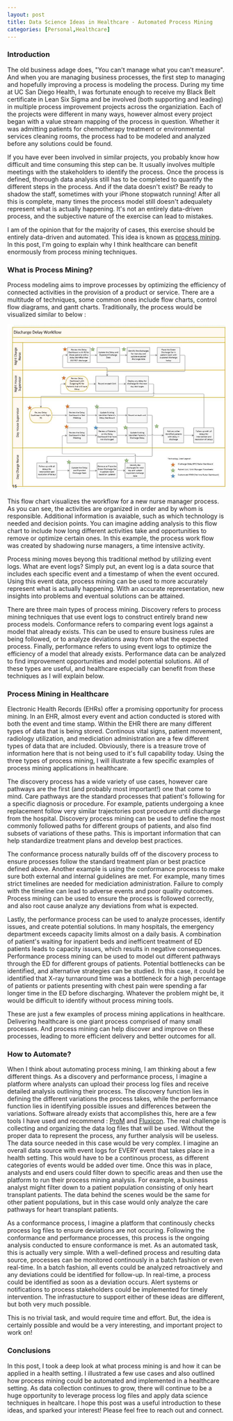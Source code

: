 ```yaml
---
layout: post
title: Data Science Ideas in Healthcare - Automated Process Mining
categories: [Personal,Healthcare]
---
```


### Introduction

The old business adage does, "You can't manage what you can't measure".  And when you are managing business processes, the first step to managing and hopefully improving a process is modeling the process.  During my time at UC San Diego Health, I was fortunate enough to receive my Black Belt certificate in Lean Six Sigma and be involved (both supporting and leading) in multiple process improvement projects across the organiziation.  Each of the projects were different in many ways, however almost every project began with a value stream mapping of the process in question.  Whether it was admitting patients for chemotherapy treatment or environmental services cleaning rooms, the process had to be modeled and analyzed before any solutions could be found.  

If you have ever been involved in similar projects, you probably know how difficult and time consuming this step can be.  It usually involves multiple meetings with the stakeholders to identify the process. Once the process is defined, thorough data analysis still has to be completed to quantify the different steps in the process.  And if the data doesn't exist?  Be ready to shadow the staff, sometimes with your iPhone stopwatch running!  After all this is complete, many times the process model still doesn't adequalety represent what is actually happening.  It's not an entirely data-driven process, and the subjective nature of the exercise can lead to mistakes.  

I am of the opinion that for the majority of cases, this exercise should be entirely data-driven and automated. This idea is known as [process mining](https://en.wikipedia.org/wiki/Process_mining).  In this post, I'm going to explain why I think healthcare can benefit enormously from process mining techniques.    

### What is Process Mining?

Process modeling aims to improve processes by optimizing the efficiency of connected activities in the provision of a product or service. There are a multitude of techniques, some common ones include flow charts, control flow diagrams, and gantt charts. Traditionally, the process would be visualized similar to below :

<img src="/images/delay_pic.PNG" alt="Discharge Delay Workflow"/>

This flow chart visualizes the workflow for a new nurse manager process.  As you can see, the activities are organized in order and by whom is responsible. Additional information is avaiable, such as which technology is needed and decision points.  You can imagine adding analysis to this flow chart to include how long different activities take and opportunities to remove or optimize certain ones.  In this example, the process work flow was created by shadowing nurse managers, a time intensive activity.  

Process mining moves beyong this traditional method by utilizing event logs.  What are event logs? Simply put, an event log is a data source that includes each specific event and a timestamp of when the event occured.  Using this event data, process mining can be used to more accurately represent what is actually happening.  With an accurate representation, new insights into problems and eventual solutions can be attained. 

There are three main types of process mining.  Discovery refers to process mining techniques that use event logs to construct entirely brand new process models. Conformance refers to comparing event logs against a model that already exists. This can be used to ensure business rules are being followed, or to analyze deviations away from what the expected process.  Finally, performance refers to using event logs to optimize the efficiency of a model that already exists.  Performance data can be analyzed to find improvement opportunities and model potential solutions.  All of these types are useful, and healthcare especially can benefit from these techniques as I will explain below. 

### Process Mining in Healthcare

Electronic Health Records (EHRs) offer a promising opportunity for process mining.  In an EHR, almost every event and action conducted is stored with both the event and time stamp.  Within the EHR there are many different types of data that is being stored.  Continous vital signs, patient movement, radiology utilization, and mediciation administration are a few different types of data that are included.  Obviously, there is a treasure trove of information here that is not being used to it's full capability today. Using the three types of process mining, I will illustrate a few specific examples of process mining applications in healthcare.  

The discovery process has a wide variety of use cases, however care pathways are the first (and probably most important!) one that come to mind.  Care pathways are the standard processes that patient's following for a specific diagnosis or procedure. For example, patients undergoing a knee replacement follow very similar trajectories post procedure until discharge from the hospital.  Discovery process mining can be used to define the most commonly followed paths for different groups of patients, and also find subsets of variations of these paths.  This is important information that can help standardize treatment plans and develop best practices. 

The conformance process naturally builds off of the discovery process to ensure processes follow the standard treatment plan or best practice defined above.  Another example is using the conformance process to make sure both external and internal guidelines are met.  For example, many times strict timelines are needed for mediciation administration.  Failure to comply with the timeline can lead to adverse events and poor quality outcomes.  Process mining can be used to ensure the process is followed correctly, and also root cause analyze any deviations from what is expected. 

Lastly, the performance process can be used to analyze processes, identify issues, and create potential solutions.  In many hospitals, the emergency department exceeds capacity limits almost on a daily basis.  A combination of patient's waiting for inpatient beds and inefficent treatment of ED patients leads to capacity issues, which results in negative consequences.  Performance process mining can be used to model out different pathways through the ED for different groups of patients.  Potential bottlenecks can be identified, and alternative strategies can be studied.  In this case, it could be identified that X-ray turnaround time was a bottleneck for a high percentage of patients or patients presenting with chest pain were spending a far longer time in the ED before discharging.  Whatever the problem might be, it would be difficult to identify without process mining tools. 

These are just a few examples of process mining applications in healthcare. Delivering healthcare is one giant process comprised of many small processes.  And process mining can help discover and improve on these processes, leading to more efficient delivery and better outcomes for all. 

### How to Automate?

When I think about automating process mining, I am thinking about a few different things.  As a discovery and performance process, I imagine a platform where analysts can upload their process log files and receive detailed analysis outlining their process.  The discovery function lies in defining the different variations the process takes, while the performance function lies in identifying possible issues and differences between the variations.  Software already exists that accomplishes this, here are a few tools I have used and recommend : [ProM](https://www.promtools.org/doku.php) and [Fluxicon](https://fluxicon.com/).  The real challenge is collecting and organizing the data log files that will be used.  Without the proper data to represent the process, any further analysis will be useless.  The data source needed in this case would be very complex. I imagine an overall data source with event logs for EVERY event that takes place in a health setting.  This would have to be a continous process, as different categories of events would be added over time.  Once this was in place, analysts and end users could filter down to specific areas and then use the platform to run their process mining analysis.  For example, a business analyst might filter down to a patient population consisting of only heart transplant patients.  The data behind the scenes would be the same for other patient populations, but in this case would only analyze the care pathways for heart transplant patients.  

As a conformance process, I imagine a platform that continously checks process log files to ensure deviations are not occuring.  Following the conformance and performance processes, this process is the ongoing analysis conducted to ensure conformance is met.  As an automated task, this is actually very simple.  With a well-defined process and resulting data source, processes can be monitored continously in a batch fashion or even real-time.  In a batch fashion, all events could be analyzed retroactively and any deviations could be identified for follow-up.  In real-time, a process could be identified as soon as a deviation occurs.  Alert systems or notifications to process stakeholders could be implemented for timely intervention.  The infrastucture to support either of these ideas are different, but both very much possible.  

This is no trivial task, and would require time and effort.  But, the idea is certainly possible and would be a very interesting, and important project to work on! 

### Conclusions

In this post, I took a deep look at what process mining is and how it can be applied in a health setting. I illustrated a few use cases and also outlined how process mining could be automated and implemented in a healthcare setting.  As data collection continues to grow, there will continue to be a huge opportunity to leverage process log files and apply data science techniques in healtcare. I hope this post was a useful introduction to these ideas, and sparked your interest!  Please feel free to reach out and connect. 


